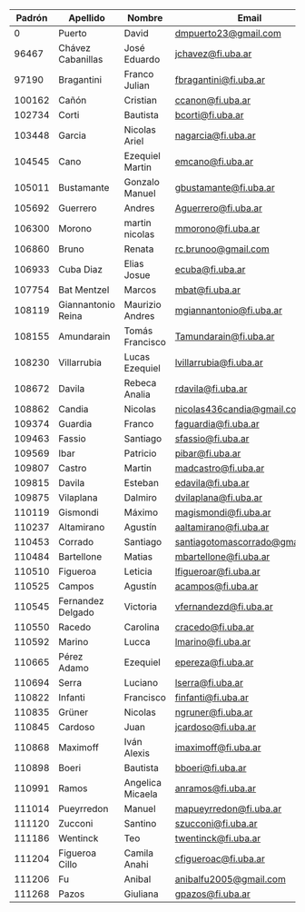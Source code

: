 | Padrón   | Apellido           | Nombre                | Email                          | Ayudante   |
|----------|--------------------|-----------------------|-------------------------------|------------|
| 0        | Puerto             | David                 | dmpuerto23@gmail.com          | JuanMa     |
| 96467    | Chávez Cabanillas  | José Eduardo          | jchavez@fi.uba.ar             | Nacho B    |
| 97190    | Bragantini         | Franco Julian         | fbragantini@fi.uba.ar         | Dami       |
| 100162   | Cañón              | Cristian              | ccanon@fi.uba.ar              | Alejo      |
| 102734   | Corti              | Bautista              | bcorti@fi.uba.ar              | Nacho B    |
| 103448   | Garcia             | Nicolas Ariel         | nagarcia@fi.uba.ar            | Lucas C    |
| 104545   | Cano               | Ezequiel Martin       | emcano@fi.uba.ar              | Joaco P    |
| 105011   | Bustamante         | Gonzalo Manuel        | gbustamante@fi.uba.ar         | Dami       |
| 105692   | Guerrero           | Andres                | Aguerrero@fi.uba.ar           | Martin S   |
| 106300   | Morono             | martin nicolas        | mmorono@fi.uba.ar             | JuanMa     |
| 106860   | Bruno              | Renata                | rc.brunoo@gmail.com           | Dami       |
| 106933   | Cuba Diaz          | Elias Josue           | ecuba@fi.uba.ar               | Nacho B    |
| 107754   | Bat Mentzel        | Marcos                | mbat@fi.uba.ar                | Alejo      |
| 108119   | Giannantonio Reina | Maurizio Andres       | mgiannantonio@fi.uba.ar       | Lucas C    |
| 108155   | Amundarain         | Tomás Francisco       | Tamundarain@fi.uba.ar         | Joaco P    |
| 108230   | Villarrubia        | Lucas Ezequiel        | lvillarrubia@fi.uba.ar        | Nati       |
| 108672   | Davila             | Rebeca Analia         | rdavila@fi.uba.ar             | Nacho B    |
| 108862   | Candia             | Nicolas               | nicolas436candia@gmail.com     | Alejo      |
| 109374   | Guardia            | Franco                | faguardia@fi.uba.ar           | Martin S   |
| 109463   | Fassio             | Santiago              | sfassio@fi.uba.ar             | Matías     |
| 109569   | Ibar               | Patricio              | pibar@fi.uba.ar               | Lucas F    |
| 109807   | Castro             | Martin                | madcastro@fi.uba.ar           | Alejo      |
| 109815   | Davila             | Esteban               | edavila@fi.uba.ar             | Matías     |
| 109875   | Vilaplana          | Dalmiro               | dvilaplana@fi.uba.ar          | Nati       |
| 110119   | Gismondi           | Máximo                | magismondi@fi.uba.ar          | Martin S   |
| 110237   | Altamirano         | Agustín               | aaltamirano@fi.uba.ar         | Joaco P    |
| 110453   | Corrado            | Santiago              | santiagotomascorrado@gmail.com | Nacho B    |
| 110484   | Bartellone         | Matias                | mbartellone@fi.uba.ar         | Joaco P    |
| 110510   | Figueroa           | Leticia               | lfigueroar@fi.uba.ar          | Matías     |
| 110525   | Campos             | Agustín               | acampos@fi.uba.ar             | Dami       |
| 110545   | Fernandez Delgado  | Victoria              | vfernandezd@fi.uba.ar         | Matías     |
| 110550   | Racedo             | Carolina              | cracedo@fi.uba.ar             | Martin Q   |
| 110592   | Marino             | Lucca                 | lmarino@fi.uba.ar             | Lucas F    |
| 110665   | Pérez Adamo        | Ezequiel              | epereza@fi.uba.ar             | JuanMa     |
| 110694   | Serra              | Luciano               | lserra@fi.uba.ar              | Nati       |
| 110822   | Infanti            | Francisco             | finfanti@fi.uba.ar            | Lucas F    |
| 110835   | Grüner             | Nicolas               | ngruner@fi.uba.ar             | Martin S   |
| 110845   | Cardoso            | Juan                  | jcardoso@fi.uba.ar            | Alejo      |
| 110868   | Maximoff           | Iván Alexis           | imaximoff@fi.uba.ar           | Lucas F    |
| 110898   | Boeri              | Bautista              | bboeri@fi.uba.ar              | Dami       |
| 110991   | Ramos              | Angelica Micaela      | anramos@fi.uba.ar             | Martin Q   |
| 111014   | Pueyrredon         | Manuel                | mapueyrredon@fi.uba.ar        | Martin Q   |
| 111120   | Zucconi            | Santino               | szucconi@fi.uba.ar            | Nati       |
| 111186   | Wentinck           | Teo                   | twentinck@fi.uba.ar           | Nati       |
| 111204   | Figueroa Cillo     | Camila Anahi          | cfigueroac@fi.uba.ar          | Lucas C    |
| 111206   | Fu                 | Anibal                | anibalfu2005@gmail.com         | Lucas C    |
| 111268   | Pazos              | Giuliana              | gpazos@fi.uba.ar              | JuanMa     |